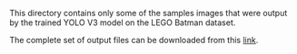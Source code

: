 This directory contains only some of the samples images that were output by the trained YOLO V3 model on the LEGO Batman dataset.

The complete set of output files can be downloaded from this [link](https://drive.google.com/open?id=11IdmFZFBhW6oJpMogPxYR8mEul6GPXht).

